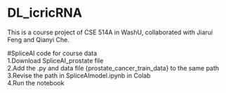 # DL_icricRNA
This is a course project of CSE 514A in WashU, collaborated with Jiarui Feng and Qianyi Che.

#SpliceAI code for course data<br>
1.Download SpliceAI_prostate file<br>
2.Add the .py and data file {prostate_cancer_train_data} to the same path<br>
3.Revise the path in SpliceAImodel.ipynb in Colab<br>
4.Run the notebook<br>

